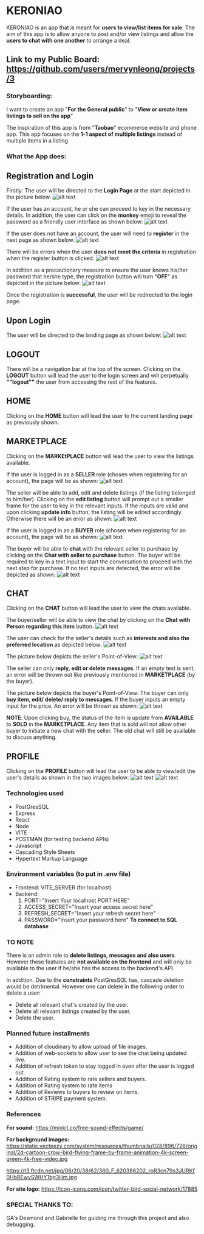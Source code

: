 # KERONIAO

KERONIAO is an app that is meant for **users to view/list items for sale**. The aim of this app is to allow anyone to post and/or view listings and allow the **users to chat with one another** to arrange a deal.

## Link to my Public Board: https://github.com/users/mervynleong/projects/3

### Storyboarding:

I want to create an app "**For the General public**" to "**View or create item listings to sell on the app**"

The inspiration of this app is from "**Taobao**" ecommerce website and phone app.
This app focuses on the **1-1 aspect of multiple listings** instead of multiple items in a listing.

### What the App does:

## Registration and Login

Firstly: The user will be directed to the **Login Page** at the start depicted in the picture below.
![alt text](frontend/public/login.jpg)

If the user has an account, he or she can proceed to key in the necessary details. In addition, the user can click on the **monkey** emoji to reveal the password as a friendly user interface as shown below:
![alt text](<frontend/public/reveal password.jpg>)

If the user does not have an account, the user will need to **register** in the next page as shown below.
![alt text](frontend/public/register.jpg)

There will be errors when the user **does not meet the criteria** in registration when the register button is clicked:
![alt text](frontend/public/register-error.jpg)

In addition as a precautionary measure to ensure the user knows his/her password that he/she type, the registration button will turn "**OFF**" as depicted in the picture below:
![alt text](frontend/public/register-error2.jpg)

Once the registration is **successful**, the user will be redirected to the login page.

## Upon Login

The user will be directed to the landing page as shown below:
![alt text](frontend/public/landing-page.jpg)

## LOGOUT

There will be a navigation bar at the top of the screen.
Clicking on the **LOGOUT** button will lead the user to the login screen and will perpetually **""logout""** the user from accessing the rest of the features.

## HOME

Clicking on the **HOME** button will lead the user to the current landing page as previously shown.

## MARKETPLACE

Clicking on the **MARKEtPLACE** button will lead the user to view the listings available.

If the user is logged in as a **SELLER** role (chosen when registering for an account), the page will be as shown:
![alt text](frontend/public/marketplace-seller.jpg)

The seller will be able to add, edit and delete listings (if the listing belonged to him/her). Clicking on the **edit listing** button will prompt out a smaller frame for the user to key in the relevant inputs. If the inputs are valid and upon clicking **update info** button, the listing will be edited accordingly. Otherwise there will be an error as shown:
![alt text](frontend/public/edit-listing.jpg)

If the user is logged in as a **BUYER** role (chosen when registering for an account), the page will be as shown:
![alt text](frontend/public/marketplace-buyer.jpg)

The buyer will be able to **chat** with the relevant seller to purchase by clicking on the **Chat with seller to purchase** button.
The buyer will be required to key in a text input to start the conversation to proceed with the next step for purchase. If no text inputs are detected, the error will be depicted as shown:
![alt text](frontend/public/buyer-chat-error.jpg)

## CHAT

Clicking on the **CHAT** button will lead the user to view the chats available.

The buyer/seller will be able to view the chat by clicking on the **Chat with Person regarding this item** button.
![alt text](frontend/public/chat-main.jpg)

The user can check for the seller's details such as **interests and also the preferred location** as depicted below:
![alt text](frontend/public/sellerdetails.jpg)

The picture below depicts the seller's Point-of-View:
![alt text](frontend/public/seller-chat-view.jpg)

The seller can only **reply, edit or delete messages**. If an empty text is sent, an error will be thrown out like previously mentioned in **MARKETPLACE** (by the buyer).

The picture below depicts the buyer's Point-of-View:
The buyer can only **buy item, edit/ delete/ reply to messages**. If the buyer inputs an empty input for the price. An error will be thrown as shown:
![alt text](frontend/public/buy-price-error.jpg)

**NOTE**: Upon clicking buy, the status of the item is update from **AVAILABLE** to **SOLD** in the **MARKETPLACE**. Any item that is sold will not allow other buyer to initiate a new chat with the seller. The old chat will still be available to discuss anything.

## PROFILE

Clicking on the **PROFILE** button will lead the user to be able to view/edit the user's details as shown in the two images below:
![alt text](frontend/public/info.jpg)
![alt text](frontend/public/updateinfo.jpg)

### Technologies used

- PostGresSQL
- Express
- React
- Node
- VITE
- POSTMAN (for testing backend APIs)
- Javascript
- Cascading Style Sheets
- Hypertext Markup Language

### Environment variables (to put in .env file)

- Frontend: VITE_SERVER (for localhost)
- Backend:
  1. PORT="Insert Your localhost PORT HERE"
  2. ACCESS_SECRET="Insert your access secret here"
  3. REFRESH_SECRET="Insert your refresh secret here"
  4. PASSWORD="Insert your password here" **To connect to SQL database**

### TO NOTE

There is an admin role to **delete listings, messages and also users**. However these features are **not available on the frontend** and will only be available to the user if he/she has the access to the backend's API.

In addition. Due to the **constraints** PostGresSQL has, cascade deletion would be detrimental. However one can delete in the following order to delete a user:

- Delete all relevant chat's created by the user.
- Delete all relevant listings created by the user.
- Delete the user.

### Planned future installments

- Addition of cloudinary to allow upload of file images.
- Addition of web-sockets to allow user to see the chat being updated live.
- Addition of refresh token to stay logged in even after the user is logged out.
- Addition of Rating system to rate sellers and buyers.
- Addition of Rating system to rate items
- Addition of Reviews to buyers to review on items.
- Addition of STRIPE payment system.

### References

**For sound:**
https://mixkit.co/free-sound-effects/game/

**For background images:**
https://static.vecteezy.com/system/resources/thumbnails/028/896/726/original/2d-cartoon-crow-bird-flying-frame-by-frame-animation-4k-screen-green-4k-free-video.jpg

https://t3.ftcdn.net/jpg/06/20/38/62/360_F_620386202_roR3cn79s3JURKf0HbREwySWHY1bg3Hm.jpg

**For site logo:**
https://icon-icons.com/icon/twitter-bird-social-network/17885

### SPECIAL THANKS TO:

GA's Desmond and Gabrielle for guiding me through this project and also debugging.

